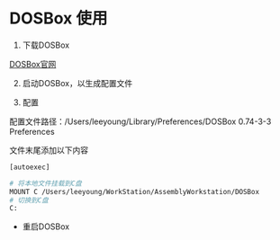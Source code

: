 # DOSBox 使用


1. 下载DOSBox

[DOSBox官网](https://www.dosbox.com/download.php?main=1)

2. 启动DOSBox，以生成配置文件

3. 配置

配置文件路径：/Users/leeyoung/Library/Preferences/DOSBox 0.74-3-3 Preferences

文件末尾添加以下内容

```bash
[autoexec]

# 将本地文件挂载到C盘
MOUNT C /Users/leeyoung/WorkStation/AssemblyWorkstation/DOSBox
# 切换到C盘
C:
```

* 重启DOSBox
